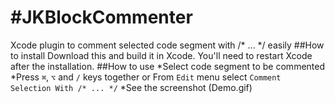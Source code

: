 #JKBlockCommenter
================

Xcode plugin to comment selected code segment with /* ... */  easily
##How to install
Download this and build it in Xcode. You'll need to restart Xcode after the installation.
##How to use
*Select code segment to be commented
*Press `⌘`, `⌥` and `/` keys together or  From `Edit` menu select `Comment Selection With /* ... */`
*See the screenshot
(Demo.gif)